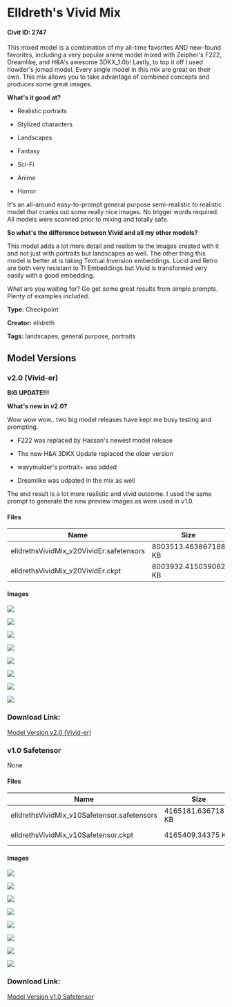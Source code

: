 # Elldreth's Vivid Mix

#### Civit ID: 2747

<p>This mixed model is a combination of my all-time favorites AND new-found favorites, including a very popular anime model mixed with Zeipher's F222, Dreamlike, and H&amp;A's awesome 3DKX_1.0b!  Lastly, to top it off I used howder's jomad model.  Every single model in this mix are great on their own.  This mix allows you to take advantage of combined concepts and produces some great images.</p><p><strong>What's it good at?</strong></p><ul><li><p>Realistic portraits</p></li><li><p>Stylized characters</p></li><li><p>Landscapes</p></li><li><p>Fantasy</p></li><li><p>Sci-Fi</p></li><li><p>Anime</p></li><li><p>Horror</p></li></ul><p>It's an all-around easy-to-prompt general purpose semi-realistic to realistic model that cranks out some really nice images. No trigger words required. All models were scanned prior to mixing and totally safe. </p><p></p><p><strong>So what's the difference between Vivid and all my other models?</strong></p><p>This model adds a lot more detail and realism to the images created with it and not just with portraits but landscapes as well.  The other thing this model is better at is taking Textual Inversion embeddings.  Lucid and Retro are both very resistant to TI Embeddings but Vivid is transformed very easily with a good embedding.</p><p></p><p>What are you waiting for?  Go get some great results from simple prompts. Plenty of examples included.</p>

**Type:** Checkpoint

**Creator:** elldreth

**Tags:** landscapes, general purpose, portraits

## Model Versions

### v2.0 (Vivid-er)

<p><strong>BIG UPDATE!!!</strong></p><p></p><p><strong>What's new in v2.0?</strong></p><p>Wow wow wow.. two big model releases have kept me busy testing and prompting.</p><ul><li><p>F222 was replaced by Hassan's newest model release</p></li><li><p>The new H&amp;A 3DKX Update replaced the older version</p></li><li><p>wavymulder's portrait+ was added</p></li><li><p>Dreamlike was udpated in the mix as well</p></li></ul><p>The end result is a lot more realistic and vivid outcome.  I used the same prompt to generate the new preview images as were used in v1.0.</p>

#### Files

| Name | Size | Type | Format | Download Url | AutoV1 | AutoV2 | SHA256 | CRC32 | BLAKE3 |
| --- | --- | --- | --- | --- | --- | --- | --- | --- | --- |
| elldrethsVividMix_v20VividEr.safetensors | 8003513.463867188 KB | Model | SafeTensor | https://civitai.com/api/download/models/4514 | 342D9D26 | 0F7F264114 | 0F7F2641140EBA4EDE89A7ABA70C2F2CE69B115EBF4A86590CFBA4C320CA0AFD | 096936C3 | 83B209E2B6D738DAD5866F144CBB0D3FEDB7A491403DACA9C4E31F50F5353154 |
| elldrethsVividMix_v20VividEr.ckpt | 8003932.415039062 KB | Model | PickleTensor | https://civitai.com/api/download/models/4514?type=Model&format=PickleTensor&size=full&fp=fp16 | 542A2CA8 | 88D96CA570 | 88D96CA5705E70544093FD2515364D7FFD4BECDB91E126117843E4428ED4649D | 69859E3B | AB771DEB0568E130B34A65BF959674AC26382B6234D2382CA1F0C9B492763531 |

#### Images

<p><img src="https://image.civitai.com/xG1nkqKTMzGDvpLrqFT7WA/7324d161-457e-4d54-0f74-11a390410700/width=450/30778.jpeg" /></p>

<p><img src="https://image.civitai.com/xG1nkqKTMzGDvpLrqFT7WA/2d78b957-59b1-44c5-68ad-96e61ba3b900/width=450/30775.jpeg" /></p>

<p><img src="https://image.civitai.com/xG1nkqKTMzGDvpLrqFT7WA/162b234e-a066-4c66-befa-e4e065a03300/width=450/30780.jpeg" /></p>

<p><img src="https://image.civitai.com/xG1nkqKTMzGDvpLrqFT7WA/0fc6b055-8540-4a63-4cb7-34223b250100/width=450/30779.jpeg" /></p>

<p><img src="https://image.civitai.com/xG1nkqKTMzGDvpLrqFT7WA/1306ec4a-6787-4f27-8e40-e203c318d900/width=450/30777.jpeg" /></p>

<p><img src="https://image.civitai.com/xG1nkqKTMzGDvpLrqFT7WA/fe6881ca-6b17-46d4-0290-8811504e0f00/width=450/30776.jpeg" /></p>

<p><img src="https://image.civitai.com/xG1nkqKTMzGDvpLrqFT7WA/f8aba229-7f3f-4628-9544-112fa91d2e00/width=450/30774.jpeg" /></p>

<p><img src="https://image.civitai.com/xG1nkqKTMzGDvpLrqFT7WA/d2c54c64-2a04-4102-a290-f4f090982a00/width=450/30773.jpeg" /></p>

### Download Link:

[Model Version v2.0 (Vivid-er)](https://civitai.com/api/download/models/4514)

### v1.0 Safetensor

None

#### Files

| Name | Size | Type | Format | Download Url | AutoV1 | AutoV2 | SHA256 | CRC32 | BLAKE3 |
| --- | --- | --- | --- | --- | --- | --- | --- | --- | --- |
| elldrethsVividMix_v10Safetensor.safetensors | 4165181.63671875 KB | Model | SafeTensor | https://civitai.com/api/download/models/3038 | 3D1EC685 | 2F500B9BAA | 2F500B9BAAAA37C334C2D9DD927637B81392D74F4486F2D1EBEE286E1B77F4E5 | 60F7C1C1 | 331177E89106F908065A9573E14055C08E4BCF94639597A73EB17F83B3EE0303 |
| elldrethsVividMix_v10Safetensor.ckpt | 4165409.34375 KB | Model | PickleTensor | https://civitai.com/api/download/models/3038?type=Model&format=PickleTensor&size=full&fp=fp16 | E762AB75 | FE69B8C05F | FE69B8C05F02FE3E11F767C0C3D9BF0FF65FCA00B44C881904BBD543FCCA6B30 | 357EC81E | EA62BDB9168B27B03CBC33A60139ACEDBF899B06C2C6CDEEA027D824B5E71979 |

#### Images

<p><img src="https://image.civitai.com/xG1nkqKTMzGDvpLrqFT7WA/04d01cda-5e12-421a-a840-192a80e99f00/width=450/21427.jpeg" /></p>

<p><img src="https://image.civitai.com/xG1nkqKTMzGDvpLrqFT7WA/51928d2b-08b5-459a-2bd3-b658f4b37f00/width=450/21434.jpeg" /></p>

<p><img src="https://image.civitai.com/xG1nkqKTMzGDvpLrqFT7WA/b5ba103f-284e-4e45-cbda-55b644b57500/width=450/21433.jpeg" /></p>

<p><img src="https://image.civitai.com/xG1nkqKTMzGDvpLrqFT7WA/37b12472-d5e1-4974-1e21-47fa5a06a900/width=450/21432.jpeg" /></p>

<p><img src="https://image.civitai.com/xG1nkqKTMzGDvpLrqFT7WA/71c7160d-56cc-4aff-22c5-e4c9025fc100/width=450/21431.jpeg" /></p>

<p><img src="https://image.civitai.com/xG1nkqKTMzGDvpLrqFT7WA/42b0f6bd-8010-4909-9e81-cf267aed6f00/width=450/21430.jpeg" /></p>

<p><img src="https://image.civitai.com/xG1nkqKTMzGDvpLrqFT7WA/daf0be2c-2353-4a9d-940b-e7997a219100/width=450/21429.jpeg" /></p>

<p><img src="https://image.civitai.com/xG1nkqKTMzGDvpLrqFT7WA/f10b94f6-f38e-4e6b-c6c2-d97c189c8e00/width=450/21428.jpeg" /></p>

### Download Link:

[Model Version v1.0 Safetensor](https://civitai.com/api/download/models/3038)

